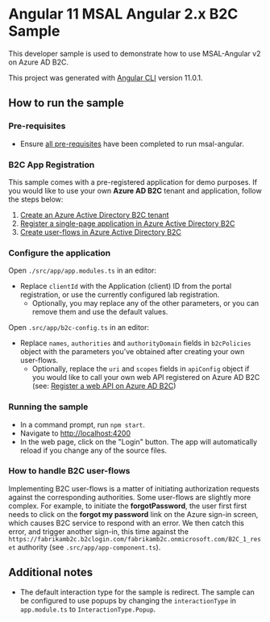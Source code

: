 # Angular 11 MSAL Angular 2.x B2C Sample

This developer sample is used to demonstrate how to use MSAL-Angular v2 on Azure AD B2C.

This project was generated with [Angular CLI](https://github.com/angular/angular-cli) version 11.0.1.

## How to run the sample

### Pre-requisites

- Ensure [all pre-requisites](https://github.com/AzureAD/microsoft-authentication-library-for-js/blob/msal-angular-v2/lib/msal-angular/README.md) have been completed to run msal-angular.

### B2C App Registration

This sample comes with a pre-registered application for demo purposes. If you would like to use your own **Azure AD B2C** tenant and application, follow the steps below:

1. [Create an Azure Active Directory B2C tenant](https://docs.microsoft.com/azure/active-directory-b2c/tutorial-create-tenant)
2. [Register a single-page application in Azure Active Directory B2C](https://docs.microsoft.com/azure/active-directory-b2c/tutorial-register-spa)
3. [Create user-flows in Azure Active Directory B2C](https://docs.microsoft.com/azure/active-directory-b2c/tutorial-create-user-flows)

### Configure the application

Open `./src/app/app.modules.ts` in an editor:

- Replace `clientId` with the Application (client) ID from the portal registration, or use the currently configured lab registration.
  - Optionally, you may replace any of the other parameters, or you can remove them and use the default values.

Open `.src/app/b2c-config.ts` in an editor:

- Replace `names`, `authorities` and `authorityDomain` fields in `b2cPolicies` object with the parameters you've obtained after creating your own user-flows.
  - Optionally, replace the `uri` and `scopes` fields in `apiConfig` object if you would like to call your own web API registered on Azure AD B2C (see: [Register a web API on Azure AD B2C](https://docs.microsoft.com/azure/active-directory-b2c/add-web-api-application?tabs=app-reg-ga))

### Running the sample

- In a command prompt, run `npm start`.
- Navigate to [http://localhost:4200](http://localhost:4200)
- In the web page, click on the "Login" button. The app will automatically reload if you change any of the source files.

### How to handle B2C user-flows

Implementing B2C user-flows is a matter of initiating authorization requests against the corresponding authorities. Some user-flows are slightly more complex. For example, to initiate the **forgotPassword**, the user first first needs to click on the **forgot my password** link on the Azure sign-in screen, which causes B2C service to respond with an error. We then catch this error, and trigger another sign-in, this time against the `https://fabrikamb2c.b2clogin.com/fabrikamb2c.onmicrosoft.com/B2C_1_reset` authority (see `.src/app/app-component.ts`).

## Additional notes

- The default interaction type for the sample is redirect. The sample can be configured to use popups by changing the `interactionType` in `app.module.ts` to `InteractionType.Popup`.

